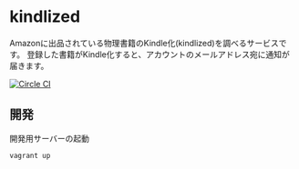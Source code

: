 # kindlized
Amazonに出品されている物理書籍のKindle化(kindlized)を調べるサービスです。
登録した書籍がKindle化すると、アカウントのメールアドレス宛に通知が届きます。

[![Circle CI](https://circleci.com/gh/kogai/kindlized.svg?style=svg)](https://circleci.com/gh/kogai/kindlized)

## 開発

開発用サーバーの起動

```sh
vagrant up
```
